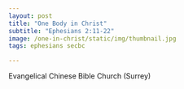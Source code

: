 ```yaml
---
layout: post
title: "One Body in Christ"
subtitle: "Ephesians 2:11-22"
image: /one-in-christ/static/img/thumbnail.jpg
tags: ephesians secbc

---
```

Evangelical Chinese Bible Church (Surrey)
